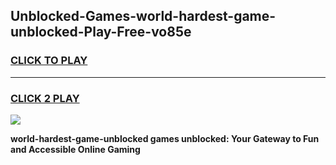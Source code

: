 
## Unblocked-Games-world-hardest-game-unblocked-Play-Free-vo85e
<h3>
<a href="https://premium76.site?title=world-hardest-game-unblocked&ref=10A">CLICK TO PLAY</a></h3>
<hr>

<h3>
<a href="https://premium76.site?title=world-hardest-game-unblocked&ref=10A">CLICK 2 PLAY</a>
  
</h3>

<a href="https://premium76.site?title=world-hardest-game-unblocked&ref=10A"><img src="https://clearcache.store/games.png"></a>


**world-hardest-game-unblocked games unblocked: Your Gateway to Fun and Accessible Online Gaming**
